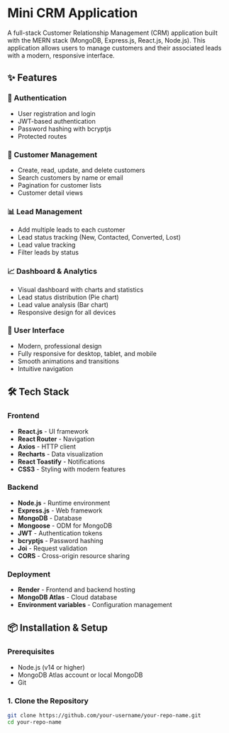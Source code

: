 # Mini CRM Application

A full-stack Customer Relationship Management (CRM) application built with the MERN stack (MongoDB, Express.js, React.js, Node.js). This application allows users to manage customers and their associated leads with a modern, responsive interface.


## ✨ Features

### 🔐 Authentication
- User registration and login
- JWT-based authentication
- Password hashing with bcryptjs
- Protected routes

### 👥 Customer Management
- Create, read, update, and delete customers
- Search customers by name or email
- Pagination for customer lists
- Customer detail views

### 📊 Lead Management
- Add multiple leads to each customer
- Lead status tracking (New, Contacted, Converted, Lost)
- Lead value tracking
- Filter leads by status

### 📈 Dashboard & Analytics
- Visual dashboard with charts and statistics
- Lead status distribution (Pie chart)
- Lead value analysis (Bar chart)
- Responsive design for all devices

### 🎨 User Interface
- Modern, professional design
- Fully responsive for desktop, tablet, and mobile
- Smooth animations and transitions
- Intuitive navigation

## 🛠️ Tech Stack

### Frontend
- **React.js** - UI framework
- **React Router** - Navigation
- **Axios** - HTTP client
- **Recharts** - Data visualization
- **React Toastify** - Notifications
- **CSS3** - Styling with modern features

### Backend
- **Node.js** - Runtime environment
- **Express.js** - Web framework
- **MongoDB** - Database
- **Mongoose** - ODM for MongoDB
- **JWT** - Authentication tokens
- **bcryptjs** - Password hashing
- **Joi** - Request validation
- **CORS** - Cross-origin resource sharing

### Deployment
- **Render** - Frontend and backend hosting
- **MongoDB Atlas** - Cloud database
- **Environment variables** - Configuration management

## 📦 Installation & Setup

### Prerequisites
- Node.js (v14 or higher)
- MongoDB Atlas account or local MongoDB
- Git

### 1. Clone the Repository
```bash
git clone https://github.com/your-username/your-repo-name.git
cd your-repo-name